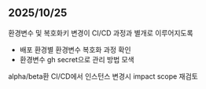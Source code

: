 ## 2025/10/25

환경변수 및 복호화키 변경이 CI/CD 과정과 별개로 이루어지도록
- 배포 환경별 환경변수 복호화 과정 확인
- 환경변수 gh secret으로 관리 방법 모색

alpha/beta환 CI/CD에서 인스턴스 변경시 impact scope 재검토

